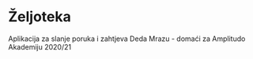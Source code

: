 # Željoteka
Aplikacija za slanje poruka i zahtjeva Deda Mrazu - domaći za Amplitudo Akademiju 2020/21
